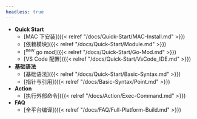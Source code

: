 ```yaml
---
headless: true
---
```


* **Quick Start**
  * [MAC 下安装]({{< relref "/docs/Quick-Start/MAC-Install.md" >}})
  * [依赖模块]({{< relref "/docs/Quick-Start/Module.md" >}})
  * [<sup>new</sup> go mod]({{< relref "/docs/Quick-Start/Go-Mod.md" >}})
  * [VS Code 配置]({{< relref "/docs/Quick-Start/VsCode_IDE.md" >}})  
* **基础语法**
  * [基础语法]({{< relref "/docs/Quick-Start/Basic-Syntax.md" >}})
  * [指针与引用]({{< relref "/docs/Basic-Syntax/Point.md" >}})
* **Action**
  * [执行外部命令]({{< relref "/docs/Action/Exec-Command.md" >}})
* **FAQ**
  * [全平台编译]({{< relref "/docs/FAQ/Full-Platform-Build.md" >}})


